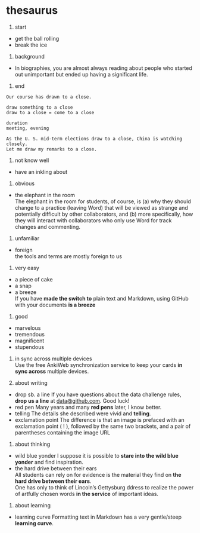 # thesaurus
1. start
 * get the ball rolling  
 * break the ice

1. background
 * In biographies, you are almost always reading about people who started out unimportant but ended up having a significant life.

1. end  
```
Our course has drawn to a close.  

draw something to a close
draw to a close = come to a close  

duration
meeting, evening  

As the U. S. mid-term elections draw to a close, China is watching closely.
Let me draw my remarks to a close.  
```
1. not know well 
 * have an inkling about 

1. obvious
 * the elephant in the room  
The elephant in the room for students, of course, is (a) why they should change to a practice (leaving Word) that will be viewed as strange and potentially difficult by other collaborators, and (b) more specifically, how they will interact with collaborators who only use Word for track changes and commenting.  

1. unfamiliar
 * foreign  
the tools and terms are mostly foreign to us  

1. very easy
 * a piece of cake
 * a snap
 * a breeze  
If you have **made the switch to** plain text and Markdown, using GitHub with your documents **is a breeze**  

1. good
 * marvelous
 * tremendous
 * magnificent
 * stupendous  

1. in sync across multiple devices  
Use the free AnkiWeb synchronization service to keep your cards **in sync across** multiple devices.   

1. about writing 
  * drop sb. a line
  If you have questions about the data challenge rules, **drop us a line** at data@github.com. Good luck!  
  * red pen
  Many years and many **red pens** later, I know better.
  * telling
  The details she described were vivid and **telling**.
  * exclamation point
  The difference is that an image is prefaced with an exclamation point ( ! ), followed by the same two brackets, and a pair of parentheses containing the image URL  

1. about thinking
  * wild blue yonder
  I suppose it is possible to **stare into the wild blue yonder** and find inspiration.
  * the hard drive between their ears  
  All students can rely on for evidence is the material they find on **the hard drive between their ears**.  
  One has only to think of Lincoln’s Gettysburg ddress to realize the power of artfully chosen words **in the service** of important ideas.  

1. about learning 
  * learning curve
  Formatting text in Markdown has a very gentle/steep **learning curve**.   



